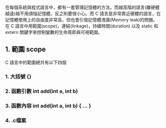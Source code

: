 在每個系統與程式語言中，都有一套管理記憶體的方法。而越高階的語言(離硬體越遠)越不用煩惱記憶體，反之則要很小心。而 C 語言是非常靠近硬體的語言，在記憶體使用上的自由度非常高，但也會引發記憶體洩漏(Memory leak)的問題。\
在 C 語言中用範圍(scope)，連結(linkage)，持續時間(duration) 以及 static 和 extern 關鍵字來控制變數的生命周即與可視範圍。
## 1. 範圍 scope
C 語言中的範圍總共有以下四個
### 1. 大括號   {}
### 2. 函數引數 int add(int a, int b)
### 3. 函數內容 int add(int a, int b) { ... }
### 4. .c檔案
